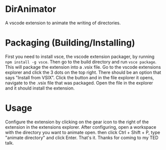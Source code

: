 # DirAnimator
A vscode extension to animate the writing of directories.

# Packaging (Building/Installing)
First you need to install vsce, the vscode extension packager, by running `npm install -g vsce`. Then go to the build directory and run `vsce package`. This will package the extension into a .vsix file. Go to the vscode extensions explorer and click the 3 dots on the top right. There should be an option that says "Install from VSIX". Click the button and in the file explorer it opens, navigate to the .vsix file that was packaged. Open the file in the explorer and it should install the extension.

# Usage 
Configure the extension by clicking on the gear icon to the right of the extension in the extensions explorer.
After configuring, open a workspace with the directory you want to animate open. then click Ctrl + Shift + P, type "animate directory" and click Enter.
That's it. Thanks for coming to my TED talk.